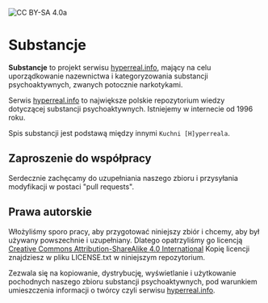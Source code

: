 ![CC BY-SA 4.0a](https://i.creativecommons.org/l/by-sa/4.0/88x31.png)
# Substancje

**Substancje** to projekt serwisu [hyperreal.info](http://hyperreal.info), mający 
na celu uporządkowanie nazewnictwa i kategoryzowania substancji psychoaktywnych,
zwanych potocznie narkotykami.

Serwis [hyperreal.info](http://hyperreal.info) to największe polskie
repozytorium wiedzy dotyczącej substancji psychoaktywnych. 
Istniejemy w internecie od 1996 roku. 

Spis substancji jest podstawą między innymi `Kuchni [H]yperreala`.

## Zaproszenie do współpracy

Serdecznie zachęcamy do uzupełniania naszego zbioru i przysyłania modyfikacji 
w postaci "pull requests".

## Prawa autorskie

Włożyliśmy sporo pracy, aby przygotować niniejszy zbiór i chcemy, aby
był używany powszechnie i uzupełniany. Dlatego opatrzyliśmy go licencją 
[Creative Commons Attribution-ShareAlike 4.0 International](http://creativecommons.org/licenses/by-sa/4.0/)
Kopię licencji znajdziesz w pliku LICENSE.txt w niniejszym repozytorium.

Zezwala się na kopiowanie, dystrybucję, wyświetlanie i użytkowanie pochodnych
naszego zbioru substancji psychoaktywnych, pod warunkiem umieszczenia informacji
o twórcy czyli serwisu [hyperreal.info](http://hyperreal.info).
